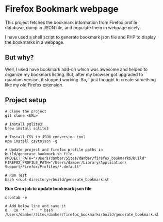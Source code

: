 # Firefox Bookmark webpage
This project fetches the bookmark information from Firefox profile database, dump
in JSON file, and populate them in webpage nicely.

I have used a shell script to generate bookmark json file and PHP to display the
bookmarks in a webpage.

## But why?
Well, I used have bookmark add-on which was awesome and helped to organize my
bookmark listing. But, after my browser got upgraded to quantum version, it
stopped working. So, I just thought to create something like my old Firefox extension.

## Project setup

```
# Clone the project
git clone <URL>

# Install sqlite3
brew install sqlite3

# Install CSV to JSON conversion tool
npm install csvtojson -g

# Update project and firefox profile paths in build/generate_bookmark.sh file
PROJECT_PATH="/Users/damber/Sites/damber/firefox_bookmarks/build"
FIREFOX_PROFILE_PATH="/Users/damber/Library/Application\ Support/Firefox/Profiles/*.default"

# Run Test
bash <root-directory>/build/generate_bookmark.sh
```

**Run Cron job to update bookmark json file**

```
crontab -e

# Add below line and save it
0   10  *   *   * bash /Users/damber/Sites/damber/firefox_bookmarks/build/generate_bookmark.sh
```
